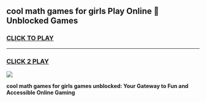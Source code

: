 
## cool math games for girls Play Online 👋 Unblocked Games
<h3>
<a href="https://news.freeplayer.one?title=cool_math_games_for_girls&ref=17CMG">CLICK TO PLAY</a></h3>
<hr>

<h3>
<a href="https://news.freeplayer.one?title=cool_math_games_for_girls&ref=17CMG">CLICK 2 PLAY</a>
  
</h3>

<a href="https://news.freeplayer.one?title=cool_math_games_for_girls&ref=17CMG/"><img src="https://clearcache.store/games.png"></a>


**cool math games for girls games unblocked: Your Gateway to Fun and Accessible Online Gaming**
